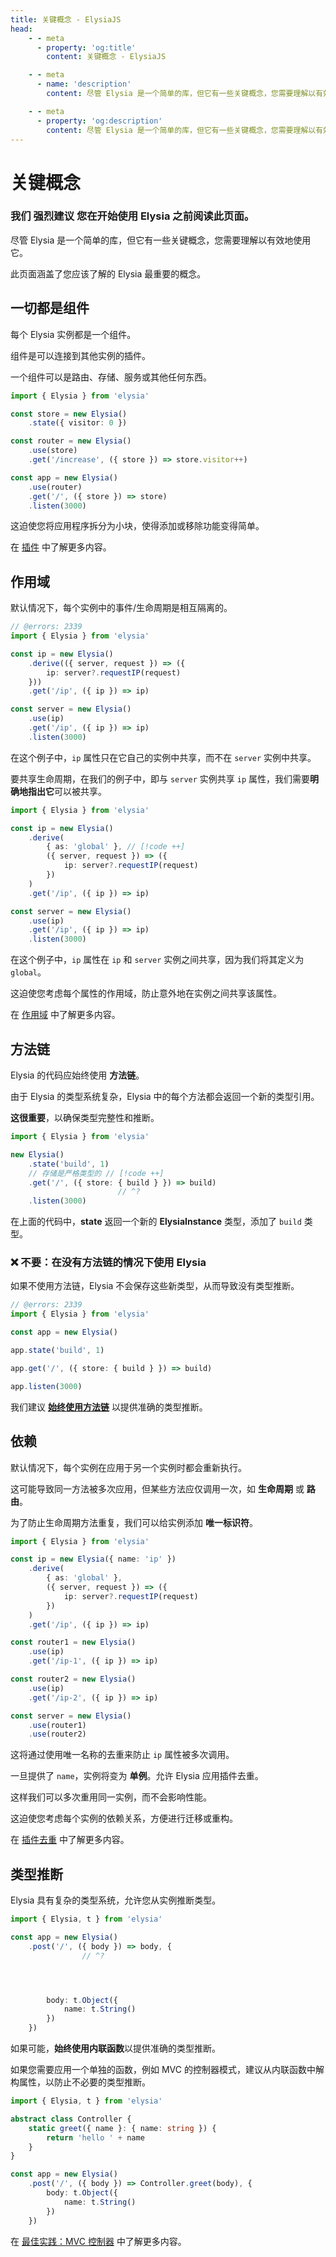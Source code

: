 ```yaml
---
title: 关键概念 - ElysiaJS
head:
    - - meta
      - property: 'og:title'
        content: 关键概念 - ElysiaJS

    - - meta
      - name: 'description'
        content: 尽管 Elysia 是一个简单的库，但它有一些关键概念，您需要理解以有效地使用它。此页面将指导您了解 ElysiaJS 的关键概念。

    - - meta
      - property: 'og:description'
        content: 尽管 Elysia 是一个简单的库，但它有一些关键概念，您需要理解以有效地使用它。此页面将指导您了解 ElysiaJS 的关键概念。
---
```


# 关键概念

### 我们 __强烈建议__ 您在开始使用 Elysia 之前阅读此页面。

尽管 Elysia 是一个简单的库，但它有一些关键概念，您需要理解以有效地使用它。

此页面涵盖了您应该了解的 Elysia 最重要的概念。

## 一切都是组件

每个 Elysia 实例都是一个组件。

组件是可以连接到其他实例的插件。

一个组件可以是路由、存储、服务或其他任何东西。

```ts twoslash
import { Elysia } from 'elysia'

const store = new Elysia()
	.state({ visitor: 0 })

const router = new Elysia()
	.use(store)
	.get('/increase', ({ store }) => store.visitor++)

const app = new Elysia()
	.use(router)
	.get('/', ({ store }) => store)
	.listen(3000)
```

这迫使您将应用程序拆分为小块，使得添加或移除功能变得简单。

在 [插件](/essential/plugin.html) 中了解更多内容。

## 作用域
默认情况下，每个实例中的事件/生命周期是相互隔离的。

```ts twoslash
// @errors: 2339
import { Elysia } from 'elysia'

const ip = new Elysia()
	.derive(({ server, request }) => ({
		ip: server?.requestIP(request)
	}))
	.get('/ip', ({ ip }) => ip)

const server = new Elysia()
	.use(ip)
	.get('/ip', ({ ip }) => ip)
	.listen(3000)
```

在这个例子中，`ip` 属性只在它自己的实例中共享，而不在 `server` 实例中共享。

要共享生命周期，在我们的例子中，即与 `server` 实例共享 `ip` 属性，我们需要**明确地指出它**可以被共享。

```ts twoslash
import { Elysia } from 'elysia'

const ip = new Elysia()
	.derive(
		{ as: 'global' }, // [!code ++]
		({ server, request }) => ({
			ip: server?.requestIP(request)
		})
	)
	.get('/ip', ({ ip }) => ip)

const server = new Elysia()
	.use(ip)
	.get('/ip', ({ ip }) => ip)
	.listen(3000)
```

在这个例子中，`ip` 属性在 `ip` 和 `server` 实例之间共享，因为我们将其定义为 `global`。

这迫使您考虑每个属性的作用域，防止意外地在实例之间共享该属性。

在 [作用域](/essential/plugin.html#scope) 中了解更多内容。

## 方法链
Elysia 的代码应始终使用 **方法链**。

由于 Elysia 的类型系统复杂，Elysia 中的每个方法都会返回一个新的类型引用。

**这很重要**，以确保类型完整性和推断。

```typescript twoslash
import { Elysia } from 'elysia'

new Elysia()
    .state('build', 1)
    // 存储是严格类型的 // [!code ++]
    .get('/', ({ store: { build } }) => build)
                        // ^?
    .listen(3000)
```

在上面的代码中，**state** 返回一个新的 **ElysiaInstance** 类型，添加了 `build` 类型。

### ❌ 不要：在没有方法链的情况下使用 Elysia
如果不使用方法链，Elysia 不会保存这些新类型，从而导致没有类型推断。

```typescript twoslash
// @errors: 2339
import { Elysia } from 'elysia'

const app = new Elysia()

app.state('build', 1)

app.get('/', ({ store: { build } }) => build)

app.listen(3000)
```

我们建议 <u>**始终使用方法链**</u> 以提供准确的类型推断。

## 依赖
默认情况下，每个实例在应用于另一个实例时都会重新执行。

这可能导致同一方法被多次应用，但某些方法应仅调用一次，如 **生命周期** 或 **路由**。

为了防止生命周期方法重复，我们可以给实例添加 **唯一标识符**。

```ts twoslash
import { Elysia } from 'elysia'

const ip = new Elysia({ name: 'ip' })
	.derive(
		{ as: 'global' },
		({ server, request }) => ({
			ip: server?.requestIP(request)
		})
	)
	.get('/ip', ({ ip }) => ip)

const router1 = new Elysia()
	.use(ip)
	.get('/ip-1', ({ ip }) => ip)

const router2 = new Elysia()
	.use(ip)
	.get('/ip-2', ({ ip }) => ip)

const server = new Elysia()
	.use(router1)
	.use(router2)
```

这将通过使用唯一名称的去重来防止 `ip` 属性被多次调用。

一旦提供了 `name`，实例将变为 **单例**。允许 Elysia 应用插件去重。

这样我们可以多次重用同一实例，而不会影响性能。

这迫使您考虑每个实例的依赖关系，方便进行迁移或重构。

在 [插件去重](/essential/plugin.html#plugin-deduplication) 中了解更多内容。

## 类型推断
Elysia 具有复杂的类型系统，允许您从实例推断类型。

```ts twoslash
import { Elysia, t } from 'elysia'

const app = new Elysia()
	.post('/', ({ body }) => body, {
                // ^?




		body: t.Object({
			name: t.String()
		})
	})
```

如果可能，**始终使用内联函数**以提供准确的类型推断。

如果您需要应用一个单独的函数，例如 MVC 的控制器模式，建议从内联函数中解构属性，以防止不必要的类型推断。

```ts twoslash
import { Elysia, t } from 'elysia'

abstract class Controller {
	static greet({ name }: { name: string }) {
		return 'hello ' + name
	}
}

const app = new Elysia()
	.post('/', ({ body }) => Controller.greet(body), {
		body: t.Object({
			name: t.String()
		})
	})
```

在 [最佳实践：MVC 控制器](/essential/best-practice.html#controller) 中了解更多内容。